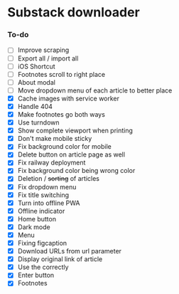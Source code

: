 # Substack downloader

### To-do

- [ ] Improve scraping
- [ ] Export all / import all
- [ ] iOS Shortcut
- [ ] Footnotes scroll to right place
- [ ] About modal
- [ ] Move dropdown menu of each article to better place
- [x] Cache images with service worker
- [x] Handle 404
- [x] Make footnotes go both ways
- [x] Use turndown
- [x] Show complete viewport when printing
- [x] Don't make mobile sticky
- [x] Fix background color for mobile
- [x] Delete button on article page as well
- [x] Fix railway deployment
- [x] Fix background color being wrong color
- [x] Deletion / ~~sorting~~ of articles
- [x] Fix dropdown menu
- [x] Fix title switching
- [x] Turn into offline PWA
- [x] Offline indicator
- [x] Home button
- [x] Dark mode
- [x] Menu
- [x] Fixing figcaption
- [x] Download URLs from url parameter
- [x] Display original link of article
- [x] Use the <Avatar /> correctly
- [x] Enter button
- [x] Footnotes
